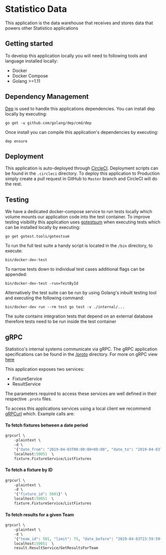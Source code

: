 # Statistico Data

This application is the data warehouse that receives and stores data that powers other Statistico applications

## Getting started
To develop this application locally you will need to following tools and language installed locally:
- Docker
- Docker Compose
- Golang >=1.11

## Dependency Management
[Dep](https://golang.github.io/dep/) is used to handle this applications dependencies. You can install dep locally by executing:

`go get -u github.com/golang/dep/cmd/dep`

Once install you can compile this application's dependencies by executing:

`dep ensure`

## Deployment
This application is auto-deployed through [CircleCI](https://circleci.com/). Deployment scripts can be found in the `.circleci`
directory. To deploy this application to Production simply create a pull request in GitHub to `Master` branch and CircleCI
will do the rest.

## Testing
We have a dedicated docker-compose service to run tests locally which volume mounts our application code into the test container.
To improve testing visibility this application uses [gotestsum](https://github.com/gotestyourself/gotestsum) when executing
tests which can be installed locally by executing:

`go get gotest.tools/gotestsum`

To run the full test suite a handy script is located in the `/bin` directory, to execute:

`bin/docker-dev-test`

To narrow tests down to individual test cases additional flags can be appended:

`bin/docker-dev-test -run=TestById`

Alternatively the test suite can be run by using Golang's inbuilt testing tool and executing the following command:

`bin/docker-dev run --rm test go test -v ./internal/...`

The suite contains integration tests that depend on an external database therefore tests need to be run inside the test
container

## gRPC
Statistico's internal systems communicate via gRPC. The gRPC application specifications can be found in the 
[/proto](https://github.com/statistico/statistico-data/proto) directory. For more on gRPC view [here](https://grpc.io/docs/guides/)

This application exposes two services:
- FixtureService
- ResultService

The parameters required to access these services are well defined in their respective `.proto` files. 

To access this applications services using a local client we recommend [gRPCurl](https://github.com/fullstorydev/grpcurl) 
which. Example calls are:

#### To fetch fixtures between a date period
```proto
grpcurl \
    -plaintext \
    -d \
    '{"date_from": "2019-04-03T00:00:00+00:00", "date_to": "2019-04-03T23:59:59+00:00"}' \
    localhost:50051  \
    fixture.FixtureService/ListFixtures
```
#### To fetch a fixture by ID
```proto
grpcurl \
    -plaintext \
    -d \
    '{"fixture_id": 5601}' \
    localhost:50051  \
    fixture.FixtureService/ListFixtures
```
#### To fetch results for a given Team
```proto
grpcurl \
    -plaintext \
    -d \
    '{"team_id": 501, "limit": 75, "date_before": "2019-04-03T23:59:59+00:00"}' \
    localhost:50051  \
    result.ResultService/GetResultsForTeam
```